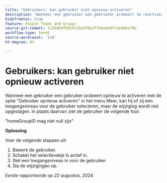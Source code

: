 ```yaml
---
title: "Gebruikers: kan gebruiker niet opnieuw activeren"
description: "Wanneer een gebruiker een gebruiker probeert te reactiveren gebruikend de Reactivate gebruikersoptie in het Meer menu, kunnen zij een toegangsniveau voor de gebruiker selecteren, maar de verandering wordt niet bewaard. In plaats daarvan ziet de gebruiker een fout. Er is een oplossing beschikbaar."
hidefromtoc: true
feature: People Teams and Groups
source-git-commit: 122608dfb019c55d370a3ffebede9fc5e68be76b
workflow-type: tm+mt
source-wordcount: '119'
ht-degree: 0%

---
```



# Gebruikers: kan gebruiker niet opnieuw activeren

Wanneer een gebruiker een gebruiker probeert opnieuw te activeren met de optie &quot;Gebruiker opnieuw activeren&quot; in het menu Meer, kan hij of zij een toegangsniveau voor de gebruiker selecteren, maar de wijziging wordt niet opgeslagen. In plaats daarvan ziet de gebruiker de volgende fout:

&quot;homeGroupID mag niet null zijn&quot;

**Oplossing**

Voer de volgende stappen uit:

1. Bewerk de gebruiker.
1. Schakel het selectievakje Is actief in.
1. Stel een toegangsniveau in voor de gebruiker.
1. Sla de wijzigingen op.

_Eerste rapporteerde op 22 augustus, 2024._
